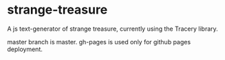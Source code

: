 # strange-treasure

A js text-generator of strange treasure, currently using the Tracery library.

master branch is master. gh-pages is used only for github pages deployment.
